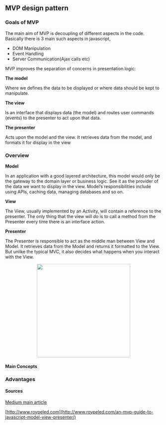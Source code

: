 ## MVP design pattern

### Goals of MVP

The main aim of MVP is decoupling of different aspects in the code. Basically there is 3 main such aspects in javascript,

+ DOM Manipulation
+ Event Handling
+ Server Communication(Ajax calls etc)

MVP improves the separation of concerns in presentation logic:

**The model**

Where we defines the data to be displayed or where data should be kept to manipulate.

**The view**

Is an interface that displays data (the model) and routes user commands (events) to the presenter to act upon that data.

**The presenter**

Acts upon the model and the view. It retrieves data from the model, and formats it for display in the view 


### Overview

**Model**

In an application with a good layered architecture, this model would only be the gateway to the domain layer or business logic. See it as the provider of the data we want to display in the view. Model’s responsibilities include using APIs, caching data, managing databases and so on.

**View**

The View, usually implemented by an Activity, will contain a reference to the presenter. The only thing that the view will do is to call a method from the Presenter every time there is an interface action.

**Presenter**

The Presenter is responsible to act as the middle man between View and Model. It retrieves data from the Model and returns it formatted to the View. But unlike the typical MVC, it also decides what happens when you interact with the View.

<p align="center">
  <img width="300" height="300" src="https://cdn-images-1.medium.com/max/1600/0*eeXWrzqwjCjSLpxD.">
</p>

#### Main Concepts 

### Advantages

#### Sources 
 
 [Medium main article](https://medium.com/@rohitkhatana/presenter-first-mvp-using-typescript-javascript-245a4fe041ef)
 
 [http://www.roypeled.com](http://www.roypeled.com/an-mvp-guide-to-javascript-model-view-presenter/)
